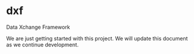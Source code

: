 dxf
===

Data Xchange Framework

We are just getting started with this project. We will update this document as we continue development.
